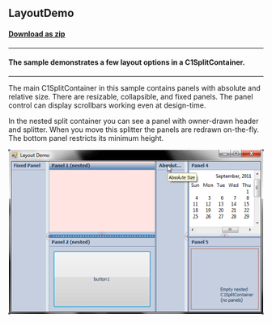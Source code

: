 ## LayoutDemo
#### [Download as zip](https://grapecity.github.io/DownGit/#/home?url=https://github.com/GrapeCity/ComponentOne-WinForms-Samples/tree/master/NetFramework\SplitContainer\VB\LayoutDemo)
____
#### The sample demonstrates a few layout options in a C1SplitContainer.
____
The main C1SplitContainer in this sample contains panels with absolute and relative size. There are resizable, collapsible, and fixed panels.
The panel control can display scrollbars working even at design-time.

In the nested split container you can see a panel with owner-drawn header and splitter.
When you move this splitter the panels are redrawn on-the-fly.
The bottom panel restricts its minimum height.

![screenshot](screenshot.PNG)
